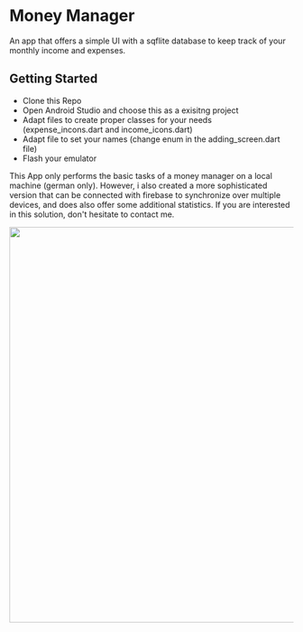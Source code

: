 # Money Manager

An app that offers a simple UI with a sqflite database to keep track of your monthly income and expenses.

## Getting Started

- Clone this Repo
- Open Android Studio and choose this as a exisitng project
- Adapt files to create proper classes for your needs (expense_incons.dart and income_icons.dart)
- Adapt file to set your names (change enum in the adding_screen.dart file)
- Flash your emulator 

This App only performs the basic tasks of a money manager on a local machine (german only). However, i also created a more sophisticated version that can be connected with firebase to synchronize over multiple devices, and does also offer some additional statistics. If you are interested in this solution, don't hesitate to contact me.







<img src="videos/example.gif" height="700"/>


